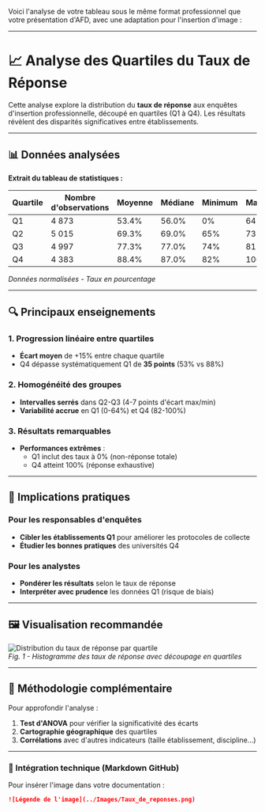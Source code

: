 Voici l'analyse de votre tableau sous le même format professionnel que votre présentation d'AFD, avec une adaptation pour l'insertion d'image :

---

# 📈 Analyse des Quartiles du Taux de Réponse

Cette analyse explore la distribution du **taux de réponse** aux enquêtes d'insertion professionnelle, découpé en quartiles (Q1 à Q4). Les résultats révèlent des disparités significatives entre établissements.

---

## 📊 Données analysées

**Extrait du tableau de statistiques :**

| Quartile | Nombre d'observations | Moyenne | Médiane | Minimum | Maximum |
|----------|-----------------------|---------|---------|---------|---------|
| Q1       | 4 873                 | 53.4%   | 56.0%   | 0%      | 64%     |
| Q2       | 5 015                 | 69.3%   | 69.0%   | 65%     | 73%     |
| Q3       | 4 997                 | 77.3%   | 77.0%   | 74%     | 81%     |
| Q4       | 4 383                 | 88.4%   | 87.0%   | 82%     | 100%    |

*Données normalisées - Taux en pourcentage*

---

## 🔍 Principaux enseignements

### 1. Progression linéaire entre quartiles
- **Écart moyen** de +15% entre chaque quartile  
- Q4 dépasse systématiquement Q1 de **35 points** (53% vs 88%)

### 2. Homogénéité des groupes
- **Intervalles serrés** dans Q2-Q3 (4-7 points d'écart max/min)
- **Variabilité accrue** en Q1 (0-64%) et Q4 (82-100%)

### 3. Résultats remarquables
- **Performances extrêmes** :  
  - Q1 inclut des taux à 0% (non-réponse totale)  
  - Q4 atteint 100% (réponse exhaustive)

---

## 📌 Implications pratiques

### Pour les responsables d'enquêtes
- **Cibler les établissements Q1** pour améliorer les protocoles de collecte
- **Étudier les bonnes pratiques** des universités Q4

### Pour les analystes
- **Pondérer les résultats** selon le taux de réponse  
- **Interpréter avec prudence** les données Q1 (risque de biais)

---

## 🖼️ Visualisation recommandée

![Distribution du taux de réponse par quartile](chemin/vers/votre_image.png)  
*Fig. 1 - Histogramme des taux de réponse avec découpage en quartiles*

---

## 🧠 Méthodologie complémentaire

Pour approfondir l'analyse :
1. **Test d'ANOVA** pour vérifier la significativité des écarts
2. **Cartographie géographique** des quartiles
3. **Corrélations** avec d'autres indicateurs (taille établissement, discipline...)

---

### 🔗 Intégration technique (Markdown GitHub)
Pour insérer l'image dans votre documentation :
```markdown
![Légende de l'image](../Images/Taux_de_reponses.png)
```
